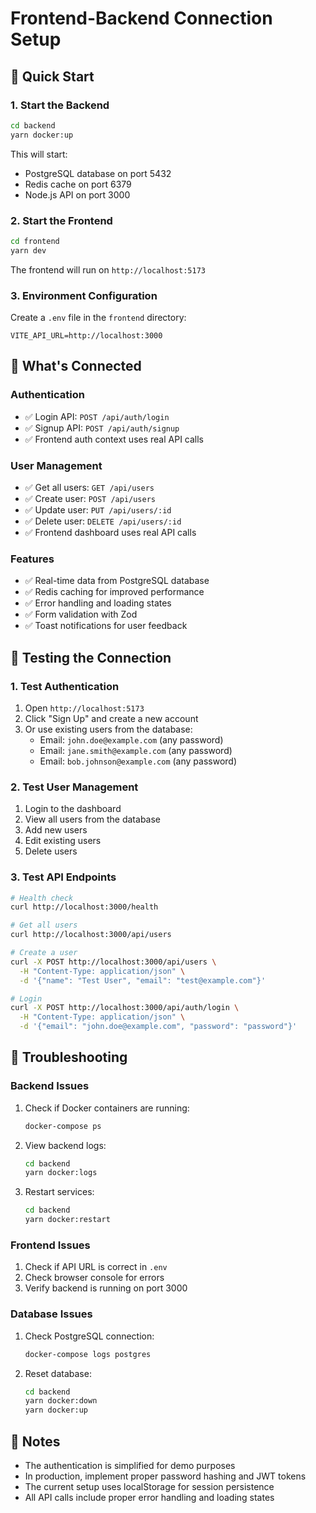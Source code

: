 # Frontend-Backend Connection Setup

## 🚀 Quick Start

### 1. Start the Backend

```bash
cd backend
yarn docker:up
```

This will start:
- PostgreSQL database on port 5432
- Redis cache on port 6379
- Node.js API on port 3000

### 2. Start the Frontend

```bash
cd frontend
yarn dev
```

The frontend will run on `http://localhost:5173`

### 3. Environment Configuration

Create a `.env` file in the `frontend` directory:

```env
VITE_API_URL=http://localhost:3000
```

## 🔗 What's Connected

### Authentication
- ✅ Login API: `POST /api/auth/login`
- ✅ Signup API: `POST /api/auth/signup`
- ✅ Frontend auth context uses real API calls

### User Management
- ✅ Get all users: `GET /api/users`
- ✅ Create user: `POST /api/users`
- ✅ Update user: `PUT /api/users/:id`
- ✅ Delete user: `DELETE /api/users/:id`
- ✅ Frontend dashboard uses real API calls

### Features
- ✅ Real-time data from PostgreSQL database
- ✅ Redis caching for improved performance
- ✅ Error handling and loading states
- ✅ Form validation with Zod
- ✅ Toast notifications for user feedback

## 🧪 Testing the Connection

### 1. Test Authentication
1. Open `http://localhost:5173`
2. Click "Sign Up" and create a new account
3. Or use existing users from the database:
   - Email: `john.doe@example.com` (any password)
   - Email: `jane.smith@example.com` (any password)
   - Email: `bob.johnson@example.com` (any password)

### 2. Test User Management
1. Login to the dashboard
2. View all users from the database
3. Add new users
4. Edit existing users
5. Delete users

### 3. Test API Endpoints

```bash
# Health check
curl http://localhost:3000/health

# Get all users
curl http://localhost:3000/api/users

# Create a user
curl -X POST http://localhost:3000/api/users \
  -H "Content-Type: application/json" \
  -d '{"name": "Test User", "email": "test@example.com"}'

# Login
curl -X POST http://localhost:3000/api/auth/login \
  -H "Content-Type: application/json" \
  -d '{"email": "john.doe@example.com", "password": "password"}'
```

## 🔧 Troubleshooting

### Backend Issues
1. Check if Docker containers are running:
   ```bash
   docker-compose ps
   ```

2. View backend logs:
   ```bash
   cd backend
   yarn docker:logs
   ```

3. Restart services:
   ```bash
   cd backend
   yarn docker:restart
   ```

### Frontend Issues
1. Check if API URL is correct in `.env`
2. Check browser console for errors
3. Verify backend is running on port 3000

### Database Issues
1. Check PostgreSQL connection:
   ```bash
   docker-compose logs postgres
   ```

2. Reset database:
   ```bash
   cd backend
   yarn docker:down
   yarn docker:up
   ```

## 📝 Notes

- The authentication is simplified for demo purposes
- In production, implement proper password hashing and JWT tokens
- The current setup uses localStorage for session persistence
- All API calls include proper error handling and loading states 